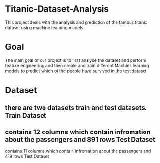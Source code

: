 # Titanic-Dataset-Analysis
This project deals with the analysis and prediction of the famous titanic dataset using machine learning models
# Goal
The main goal of our project is to first analyse the dataset and perform feature engineering and then create and train different Machine learning models to predict 
which of the people have survived in the test dataset
# Dataset
there are two datasets train and test datasets.
Train Dataset
---------------
contains 12 columns which contain infromation about the passengers and 891 rows
Test Dataset
---------------
contains 11 columns which contain infromation about the passengers and 419 rows
Test Dataset
